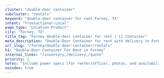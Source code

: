 ```yaml
---
cluster: "double-door container"
subcluster: "rentals"
keyword: "double-door container for rent Forney, TX"
intent: "Transactional-Local"
page_type: "Location-Product"
city: "Forney, TX"
title_tag: "Forney double-door container for rent | LC Container"
meta_description: "Double-Door Container for rent with delivery in Forney, TX. LC Container — local Since 2003. Get pricing today."
url_slug: "/forney/double-door-container/rentals"
h1: "Double-Door Container For Rent in Forney"
internal_links: "/inventory,/delivery,/quote"
priority: 2
notes: "Include power specs (for reefer/office), photos, and availability."
noindex: true
---
```


<!-- TODO: Add unique city/inventory copy, images, and internal links here. -->
